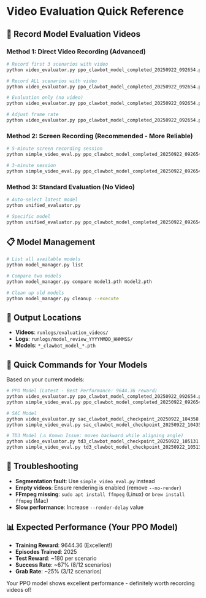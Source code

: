 # Video Evaluation Quick Reference

## 🎥 Record Model Evaluation Videos

### Method 1: Direct Video Recording (Advanced)
```bash
# Record first 3 scenarios with video
python video_evaluator.py ppo_clawbot_model_completed_20250922_092654.pth

# Record ALL scenarios with video
python video_evaluator.py ppo_clawbot_model_completed_20250922_092654.pth --record-all

# Evaluation only (no video)
python video_evaluator.py ppo_clawbot_model_completed_20250922_092654.pth --no-video

# Adjust frame rate
python video_evaluator.py ppo_clawbot_model_completed_20250922_092654.pth --render-delay 0.1
```

### Method 2: Screen Recording (Recommended - More Reliable)
```bash
# 5-minute screen recording session
python simple_video_eval.py ppo_clawbot_model_completed_20250922_092654.pth 5

# 3-minute session
python simple_video_eval.py ppo_clawbot_model_completed_20250922_092654.pth 3
```

### Method 3: Standard Evaluation (No Video)
```bash
# Auto-select latest model
python unified_evaluator.py

# Specific model
python unified_evaluator.py ppo_clawbot_model_completed_20250922_092654.pth
```

## 📋 Model Management

```bash
# List all available models
python model_manager.py list

# Compare two models
python model_manager.py compare model1.pth model2.pth

# Clean up old models
python model_manager.py cleanup --execute
```

## 📁 Output Locations

- **Videos**: `runlogs/evaluation_videos/`
- **Logs**: `runlogs/model_review_YYYYMMDD_HHMMSS/`
- **Models**: `*_clawbot_model_*.pth`

## 🎯 Quick Commands for Your Models

Based on your current models:

```bash
# PPO Model (Latest - Best Performance: 9644.36 reward)
python video_evaluator.py ppo_clawbot_model_completed_20250922_092654.pth
python simple_video_eval.py ppo_clawbot_model_completed_20250922_092654.pth 5

# SAC Model
python video_evaluator.py sac_clawbot_model_checkpoint_20250922_104358.pth
python simple_video_eval.py sac_clawbot_model_checkpoint_20250922_104358.pth 5

# TD3 Model (⚠️ Known Issue: moves backward while aligning angle)
python video_evaluator.py td3_clawbot_model_checkpoint_20250922_105131.pth
python simple_video_eval.py td3_clawbot_model_checkpoint_20250922_105131.pth 5
```

## 🔧 Troubleshooting

- **Segmentation fault**: Use `simple_video_eval.py` instead
- **Empty videos**: Ensure rendering is enabled (remove `--no-render`)
- **FFmpeg missing**: `sudo apt install ffmpeg` (Linux) or `brew install ffmpeg` (Mac)
- **Slow performance**: Increase `--render-delay` value

## 📊 Expected Performance (Your PPO Model)

- **Training Reward**: 9644.36 (Excellent!)
- **Episodes Trained**: 2025
- **Test Reward**: ~180 per scenario
- **Success Rate**: ~67% (8/12 scenarios)
- **Grab Rate**: ~25% (3/12 scenarios)

Your PPO model shows excellent performance - definitely worth recording videos of!
